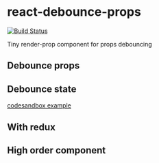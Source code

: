# react-debounce-props
[![Build Status](https://travis-ci.com/kitos/react-debounce-props.svg?branch=master)](https://travis-ci.com/kitos/react-debounce-props)

Tiny render-prop component for props debouncing

## Debounce props

## Debounce state

[codesandbox example](https://codesandbox.io/embed/o7o2yz08yq?autoresize=1&fontsize=12&hidenavigation=1)

## With redux

## High order component
